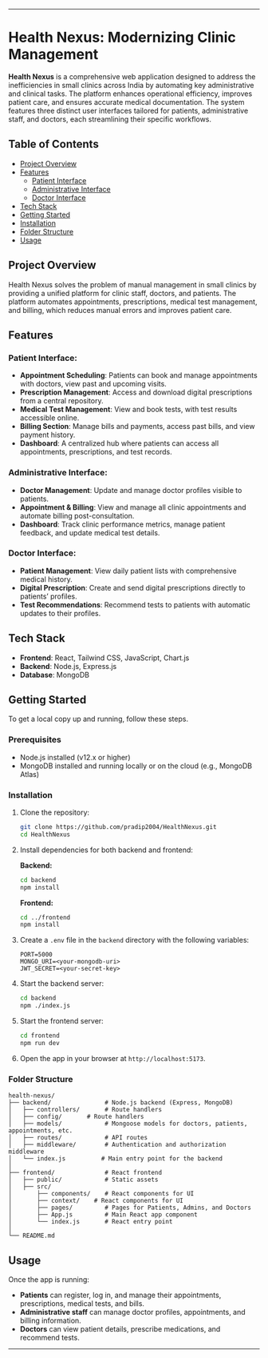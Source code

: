 
---

# Health Nexus: Modernizing Clinic Management

**Health Nexus** is a comprehensive web application designed to address the inefficiencies in small clinics across India by automating key administrative and clinical tasks. The platform enhances operational efficiency, improves patient care, and ensures accurate medical documentation. The system features three distinct user interfaces tailored for patients, administrative staff, and doctors, each streamlining their specific workflows.

## Table of Contents
- [Project Overview](#project-overview)
- [Features](#features)
  - [Patient Interface](#patient-interface)
  - [Administrative Interface](#administrative-interface)
  - [Doctor Interface](#doctor-interface)
- [Tech Stack](#tech-stack)
- [Getting Started](#getting-started)
- [Installation](#installation)
- [Folder Structure](#folder-structure)
- [Usage](#usage)


## Project Overview

Health Nexus solves the problem of manual management in small clinics by providing a unified platform for clinic staff, doctors, and patients. The platform automates appointments, prescriptions, medical test management, and billing, which reduces manual errors and improves patient care. 

## Features

### Patient Interface:
- **Appointment Scheduling**: Patients can book and manage appointments with doctors, view past and upcoming visits.
- **Prescription Management**: Access and download digital prescriptions from a central repository.
- **Medical Test Management**: View and book tests, with test results accessible online.
- **Billing Section**: Manage bills and payments, access past bills, and view payment history.
- **Dashboard**: A centralized hub where patients can access all appointments, prescriptions, and test records.

### Administrative Interface:
- **Doctor Management**: Update and manage doctor profiles visible to patients.
- **Appointment & Billing**: View and manage all clinic appointments and automate billing post-consultation.
- **Dashboard**: Track clinic performance metrics, manage patient feedback, and update medical test details.

### Doctor Interface:
- **Patient Management**: View daily patient lists with comprehensive medical history.
- **Digital Prescription**: Create and send digital prescriptions directly to patients’ profiles.
- **Test Recommendations**: Recommend tests to patients with automatic updates to their profiles.

## Tech Stack
- **Frontend**: React, Tailwind CSS, JavaScript, Chart.js
- **Backend**: Node.js, Express.js
- **Database**: MongoDB

## Getting Started

To get a local copy up and running, follow these steps.

### Prerequisites
- Node.js installed (v12.x or higher)
- MongoDB installed and running locally or on the cloud (e.g., MongoDB Atlas)

### Installation

1. Clone the repository:
   ```bash
   git clone https://github.com/pradip2004/HealthNexus.git
   cd HealthNexus
   ```

2. Install dependencies for both backend and frontend:

   **Backend:**
   ```bash
   cd backend
   npm install
   ```

   **Frontend:**
   ```bash
   cd ../frontend
   npm install
   ```

3. Create a `.env` file in the `backend` directory with the following variables:

   ```plaintext
   PORT=5000
   MONGO_URI=<your-mongodb-uri>
   JWT_SECRET=<your-secret-key>
   ```

4. Start the backend server:
   ```bash
   cd backend
   npm ./index.js
   ```

5. Start the frontend server:
   ```bash
   cd frontend
   npm run dev
   ```

6. Open the app in your browser at `http://localhost:5173`.

### Folder Structure

```
health-nexus/
├── backend/               # Node.js backend (Express, MongoDB)
│   ├── controllers/       # Route handlers
│   ├── config/       # Route handlers
│   ├── models/            # Mongoose models for doctors, patients, appointments, etc.
│   ├── routes/            # API routes
│   ├── middleware/        # Authentication and authorization middleware
│   └── index.js          # Main entry point for the backend
│
├── frontend/              # React frontend
│   ├── public/            # Static assets
│   ├── src/
│       ├── components/    # React components for UI
│       ├── context/    # React components for UI
│       ├── pages/         # Pages for Patients, Admins, and Doctors
│       ├── App.js         # Main React app component
│       └── index.js       # React entry point
│
└── README.md
```

## Usage

Once the app is running:
- **Patients** can register, log in, and manage their appointments, prescriptions, medical tests, and bills.
- **Administrative staff** can manage doctor profiles, appointments, and billing information.
- **Doctors** can view patient details, prescribe medications, and recommend tests.


---
